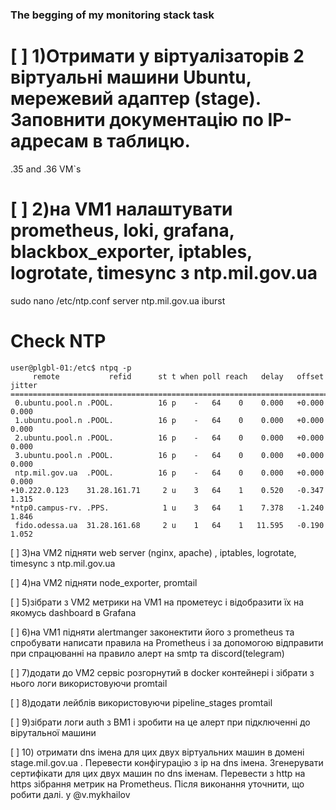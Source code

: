 ### The begging of my monitoring stack task 

# [ ] 1)Отримати у віртуалізаторів 2 віртуальні машини Ubuntu, мережевий адаптер (stage). Заповнити документацію по IP-адресам в таблицю.

.35 and .36 VM`s

# [ ] 2)на VM1 налаштувати prometheus, loki, grafana, blackbox_exporter, iptables, logrotate, timesync з ntp.mil.gov.ua


sudo nano /etc/ntp.conf
server ntp.mil.gov.ua iburst

# Check NTP
```
user@plgbl-01:/etc$ ntpq -p
     remote           refid      st t when poll reach   delay   offset  jitter
==============================================================================
 0.ubuntu.pool.n .POOL.          16 p    -   64    0    0.000   +0.000   0.000
 1.ubuntu.pool.n .POOL.          16 p    -   64    0    0.000   +0.000   0.000
 2.ubuntu.pool.n .POOL.          16 p    -   64    0    0.000   +0.000   0.000
 3.ubuntu.pool.n .POOL.          16 p    -   64    0    0.000   +0.000   0.000
 ntp.mil.gov.ua  .POOL.          16 p    -   64    0    0.000   +0.000   0.000
+10.222.0.123    31.28.161.71     2 u    3   64    1    0.520   -0.347   1.315
*ntp0.campus-rv. .PPS.            1 u    3   64    1    7.378   -1.240   1.846
 fido.odessa.ua  31.28.161.68     2 u    1   64    1   11.595   -0.190   1.052
```

[ ] 3)на VM2 підняти web server (nginx, apache) , iptables, logrotate, timesync з ntp.mil.gov.ua


[ ] 4)на VM2 підняти node_exporter, promtail


[ ] 5)зібрати з VM2 метрики на VM1 на прометеус і відобразити їх на якомусь dashboard в Grafana


[ ] 6)на VM1 підняти alertmanger законектити його з prometheus та спробувати написати правила на Prometheus і за допомогою відправити при спрацюванні на правило алерт на smtp та discord(telegram)


[ ] 7)додати до VM2 сервіс розгорнутий в docker контейнері і зібрати з нього логи використовуючи promtail


[ ] 8)додати лейблів використовуючи pipeline_stages promtail


[ ] 9)зібрати логи auth з ВМ1 і зробити на це алерт при підключенні до вірутальної машини


[ ] 10) отримати dns імена для цих двух віртуальних машин в домені stage.mil.gov.ua . Перевести конфігурацію з ip на dns імена. Згенерувати сертифікати для цих двух машин по dns іменам. Перевести з http на https зібрання метрик на Prometheus. Після виконання уточнити, що робити далі. у @v.mykhailov
